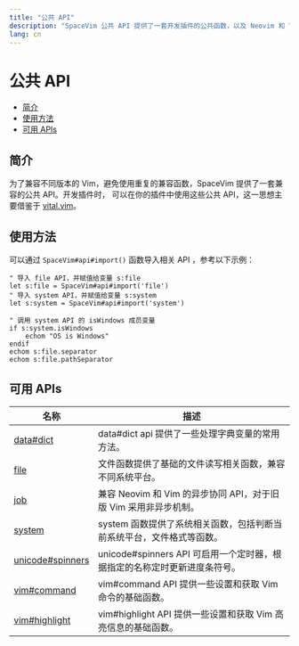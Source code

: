 ```yaml
---
title: "公共 API"
description: "SpaceVim 公共 API 提供了一套开发插件的公共函数，以及 Neovim 和 Vim 的兼容组件。"
lang: cn
---
```


# 公共 API

<!-- vim-markdown-toc GFM -->

- [简介](#简介)
- [使用方法](#使用方法)
- [可用 APIs](#可用-apis)

<!-- vim-markdown-toc -->

## 简介

为了兼容不同版本的 Vim，避免使用重复的兼容函数，SpaceVim 提供了一套兼容的公共 API。开发插件时，
可以在你的插件中使用这些公共 API，这一思想主要借鉴于 [vital.vim](https://github.com/vim-jp/vital.vim)。

## 使用方法

可以通过 `SpaceVim#api#import()` 函数导入相关 API ，参考以下示例：

```vim
" 导入 file API，并赋值给变量 s:file
let s:file = SpaceVim#api#import('file')
" 导入 system API，并赋值给变量 s:system
let s:system = SpaceVim#api#import('system')

" 调用 system API 的 isWindows 成员变量
if s:system.isWindows
    echom "OS is Windows"
endif
echom s:file.separator
echom s:file.pathSeparator
```

<!-- call SpaceVim#dev#api#updateCn() -->

<!-- SpaceVim api cn list start -->

## 可用 APIs

| 名称                                  | 描述                                                                      |
| ------------------------------------- | ------------------------------------------------------------------------- |
| [data#dict](data/dict/)               | data#dict api 提供了一些处理字典变量的常用方法。                          |
| [file](file/)                         | 文件函数提供了基础的文件读写相关函数，兼容不同系统平台。                  |
| [job](job/)                           | 兼容 Neovim 和 Vim 的异步协同 API，对于旧版 Vim 采用非异步机制。          |
| [system](system/)                     | system 函数提供了系统相关函数，包括判断当前系统平台，文件格式等函数。     |
| [unicode#spinners](unicode/spinners/) | unicode#spinners API 可启用一个定时器，根据指定的名称定时更新进度条符号。 |
| [vim#command](vim/command/)           | vim#command API 提供一些设置和获取 Vim 命令的基础函数。                   |
| [vim#highlight](vim/highlight/)       | vim#highlight API 提供一些设置和获取 Vim 高亮信息的基础函数。             |

<!-- SpaceVim api cn list end -->
